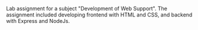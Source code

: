 Lab assignment for a subject "Development of Web Support".
The assignment included developing frontend with HTML and CSS, and backend with Express and NodeJs.  
